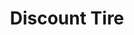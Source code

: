 ---
title: "Discount Tire"
url: /college-station/discount-tire-state-highway-6-south/
shop: tyres
---